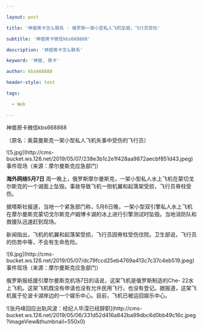 ---
layout: post
title: '神兽房卡怎么联系 - 俄罗斯一架小型私人飞机坠毁，飞行员受伤'
subtitle: '神兽房卡微信kbs668888'
description: '神兽房卡怎么联系'
keyword: '神兽, 房卡'
author: kbs668888
header-style: text
tags:
  - Web
---
神兽房卡微信kbs668888

（原名：奥莫曼斯克一架小型私人飞机失事中受伤的飞行员）

![5.jpg](http://cms-
bucket.ws.126.net/2019/05/07/238e3b1c2e1f428aa9872aecbf851d43.jpeg)事件现场（来源：摩尔曼斯克应急部门）

 **海外网络5月7日**
周一晚上，俄罗斯摩尔曼斯克，一架小型私人水上飞机在蒙切戈尔斯克的一个湖面上坠毁。事故导致飞机一侧机翼和起落架受损，飞行员脊柱受伤。

据塔斯社报道，当地一个紧急部门称，5月6日晚，一架小型双引擎私人水上飞机在摩尔曼斯克蒙切戈尔斯克卢姆博卡湖的冰上进行引擎测试时坠毁。当地消防队和救援队迅速赶到现场。

新闻指出，飞机的机翼和起落架受损，飞行员因脊柱受伤住院。卫生部说，飞行员的伤势中等，不会有生命危险。

![6.jpg](http://cms-
bucket.ws.126.net/2019/05/07/dc79fccd25eb4769a413c7c37c4eb519.jpeg)事件现场（来源：摩尔曼斯克应急部门）

俄罗斯报纸援引摩尔曼斯克机场7日的话说，这架飞机是俄罗斯制造的Che-
22水上飞机。这架飞机既没有申请也没有允许民用飞行，也没有登记。据报道，这架飞机属于伦波卡湖岸边的一个娱乐中心。目前，飞机已被运回娱乐中心。

![张丹峰回应出轨风波：经纪人毕滢已经辞职](http://cms-
bucket.ws.126.net/2019/05/06/331d52d416a842ba99dbc6d0bb49c16c.jpeg?imageView&thumbnail=550x0)


